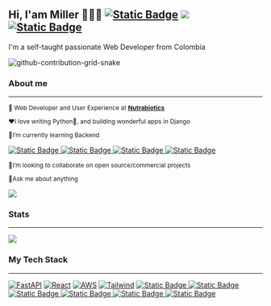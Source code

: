 
## Hi, I'am Miller 👨🏻‍💻  [![Static Badge](https://img.shields.io/badge/curriculum-green?style=plastic&label=CV&labelColor=black)](https://drive.google.com/file/d/17CgnjhPkkMWwD1OO2UJG8GOQwLJWz5dU/view) [![](https://img.shields.io/badge/linkedin-0a66c2?style=plastic&label=CV&labelColor=black)](https://www.linkedin.com/in/miller-systemsengineer/) [![Static Badge](https://img.shields.io/badge/portfolio-orange?style=plastic&label=CV&labelColor=black)](https://millertsu1.github.io/millertsu1_portfolio.github.io/)


<p style="font-size:14px"> I'm a self-taught passionate Web Developer from Colombia</p> 

![github-contribution-grid-snake](https://user-images.githubusercontent.com/89845641/218791674-c52db856-24d2-429f-8867-170c365730d1.svg)

### <p>About me</p>
<hr>
<p style="font-size:12px">💼 Web Developer and User Experience at <strong><a href="https://www.instagram.com/nutrabiotics_mf/?hl=en"> Nutrabiotics</a></strong> </p>
<p style="font-size:12px"> ❤️I love writing Python🐍, and building wonderful apps in Django</p>

<p style="font-size:12px">🌱I’m currently learning Backend

[![Static Badge](https://img.shields.io/badge/MERN-MongoDB-gray?style=flat-square&logo=mongodb&logoColor=%2347A248&label=NoSQL&color=%2347A248&link=https%3A%2F%2Fwww.mongodb.com%2F)
](https://www.mongodb.com/) 
[![Static Badge](https://img.shields.io/badge/SQL-PostgreSQL-gray?style=flat-square&logo=postgresql&logoColor=%234169E1&label=SQL&color=%234169E1&link=https%3A%2F%2Fwww.postgresql.org%2F)
](https://www.postgresql.org/) [![Static Badge](https://img.shields.io/badge/GraphQL-GraphQL-gray?style=flat-square&logo=graphql&logoColor=%23E10098&label=GraphQL&color=%23E10098&link=https%3A%2F%2Fgraphql.org%2F)
](https://graphql.org/)[![Static Badge](https://img.shields.io/badge/Framework-NestJS-gray?style=flat-square&logo=nestjs&logoColor=%23E0234E&label=Node%20framework&color=%23E0234E&link=https%3A%2F%2Fnestjs.com%2F)
](https://nestjs.com/)
<p style="font-size:12px">👯I’m looking to collaborate on open source/commercial projects</p>
<p style="font-size:12px">💬Ask me about anything</p>

[![](https://img.shields.io/badge/linkedin-0a66c2?style=plastic&label=CV&labelColor=black)](https://www.linkedin.com/in/miller-systemsengineer/)


### Stats
<hr>

 <a href="https://github.com/millertsu1/github-readme-stats"><img align="center" src="https://github-readme-stats.vercel.app/api/top-langs/?username=millertsu1&layout=compact&theme=buefy&hide_border=true" /></a>

### My Tech Stack
<hr>

 [![FastAPI](https://img.shields.io/badge/Python%20framework-Django-green?style=flat-square&logo=python&logoColor=white)](https://fastapi.tiangolo.com/)
[![React](https://img.shields.io/badge/JavaScript%20framework-React-61dbfb?style=flat-square&logo=javascript&logoColor=white)](https://vuejs.org/)
[![AWS](https://img.shields.io/badge/Cloud-AWS-FF9900?style=flat-square&logo=amazon-aws&logoColor=white)](https://github.com/br3ndonland/awsdev)
[![Tailwind](https://img.shields.io/badge/Framework-Tailwind-gray?style=flat-square&logo=tailwindcss&logoColor=%2306B6D4&label=CSS%20Framework&color=%2338BDF8&link=https%3A%2F%2Ftailwindcss.com%2F)](https://tailwindcss.com/)
[![Static Badge](https://img.shields.io/badge/MERN-MongoDB-gray?style=flat-square&logo=mongodb&logoColor=%2347A248&label=NoSQL&color=%2347A248&link=https%3A%2F%2Fwww.mongodb.com%2F)
](https://www.mongodb.com/)
[![Static Badge](https://img.shields.io/badge/SQL-PostgreSQL-gray?style=flat-square&logo=postgresql&logoColor=%234169E1&label=SQL&color=%234169E1&link=https%3A%2F%2Fwww.postgresql.org%2F)
](https://www.postgresql.org/)
[![Static Badge](https://img.shields.io/badge/GraphQL-GraphQL-gray?style=flat-square&logo=graphql&logoColor=%23E10098&label=GraphQL&color=%23E10098&link=https%3A%2F%2Fgraphql.org%2F)
](https://graphql.org/)
[![Static Badge](https://img.shields.io/badge/Framework-NextJS-gray?style=flat-square&logo=nextdotjs&logoColor=%23000000&label=React%20framework&color=%23000000&link=https%3A%2F%2Fnextjs.org%2F)
](https://nextjs.org/)
[![Static Badge](https://img.shields.io/badge/Framework-NestJS-gray?style=flat-square&logo=nestjs&logoColor=%23E0234E&label=Node%20framework&color=%23E0234E&link=https%3A%2F%2Fnestjs.com%2F)
](https://nestjs.com/) [![Static Badge](https://img.shields.io/badge/Express-black?style=flat-square&logo=express&logoColor=white&labelColor=black&color=black)](https://expressjs.com/)

